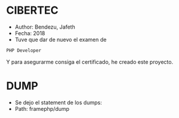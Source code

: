 CIBERTEC
========

* Author: Bendezu, Jafeth
* Fecha: 2018
* Tuve que dar de nuevo el examen de 
```sh
PHP Developer
```
Y para asegurarme consiga el certificado, he creado este proyecto.

DUMP
==============
* Se dejo el statement de los dumps:
* Path: framephp/dump



